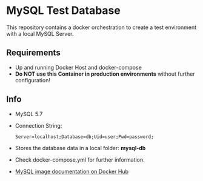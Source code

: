 # MySQL Test Database

This repository contains a docker orchestration to create a test environment with a local MySQL Server.

## Requirements

* Up and running Docker Host and docker-compose
* **Do NOT use this Container in production environments** without further configuration!

## Info

* MySQL 5.7

* Connection String: 

  ```tcl
  Server=localhost;Database=db;Uid=user;Pwd=password;
  ```

* Stores the database data in a local folder: **mysql-db**

* Check docker-compose.yml for further information.

* [MySQL image documentation on Docker Hub](https://hub.docker.com/_/mysql)